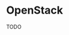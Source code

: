 # OpenStack

<!--
https://www.jowanza.com/blog/edx-introduction-to-openstack-course-review
-->

TODO

